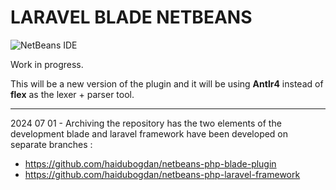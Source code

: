 # LARAVEL BLADE NETBEANS
![NetBeans IDE](https://img.shields.io/badge/NetBeansIDE-1B6AC6.svg?style=for-the-badge&logo=apache-netbeans-ide&logoColor=white)

Work in progress.

This will be a new version of the plugin and it will be using **Antlr4** instead of **flex** as the lexer + parser tool.

---

2024 07 01 - Archiving the repository has the two elements of the development blade and laravel framework have been developed on separate branches :
- https://github.com/haidubogdan/netbeans-php-blade-plugin
- https://github.com/haidubogdan/netbeans-php-laravel-framework
